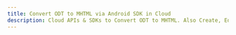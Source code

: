 ---title: Convert ODT to MHTML via Android SDK in Clouddescription: Cloud APIs & SDKs to Convert ODT to MHTML. Also Create, Edit & Render Microsoft Word & OpenOffice documents in the Cloud.---